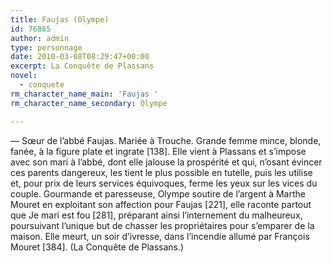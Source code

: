 ```yaml
---
title: Faujas (Olympe)
id: 76865
author: admin
type: personnage
date: 2010-03-08T08:29:47+00:00
excerpt: La Conquête de Plassans
novel:
  - conquete
rm_character_name_main: 'Faujas '
rm_character_name_secondary: Olympe

---
```

— Sœur de l&rsquo;abbé Faujas. Mariée à Trouche. Grande femme mince, blonde, fanée, à la figure plate et ingrate [138]. Elle vient à Plassans et s&rsquo;impose avec son mari à l&rsquo;abbé, dont elle jalouse la prospérité et qui, n&rsquo;osant évincer ces parents dangereux, les tient le plus possible en tutelle, puis les utilise et, pour prix de leurs services équivoques, ferme les yeux sur les vices du couple. Gourmande et paresseuse, Olympe soutire de l&rsquo;argent à Marthe Mouret en exploitant son affection pour Faujas [221], elle raconte partout que Je mari est fou [281], préparant ainsi l&rsquo;internement du malheureux, poursuivant l&rsquo;unique but de chasser les propriétaires pour s&rsquo;emparer de la maison. Elle meurt, un soir d&rsquo;ivresse, dans l&rsquo;incendie allumé par François Mouret [384]. (La Conquête de Plassans.)